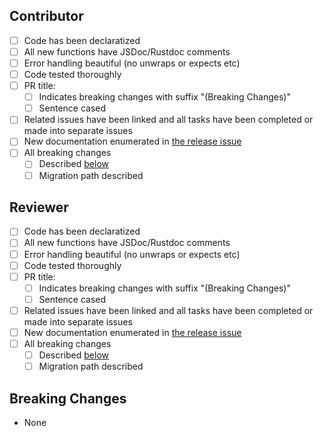 ## Contributor

- [ ] Code has been declaratized
- [ ] All new functions have JSDoc/Rustdoc comments
- [ ] Error handling beautiful (no unwraps or expects etc)
- [ ] Code tested thoroughly
- [ ] PR title:
    - [ ] Indicates breaking changes with suffix "(Breaking Changes)"
    - [ ] Sentence cased
- [ ] Related issues have been linked and all tasks have been completed or made into separate issues
- [ ] New documentation enumerated in [the release issue](https://github.com/demergent-labs/azle/issues/2053)
- [ ] All breaking changes
    - [ ] Described [below](#breaking-changes)
    - [ ] Migration path described

## Reviewer

- [ ] Code has been declaratized
- [ ] All new functions have JSDoc/Rustdoc comments
- [ ] Error handling beautiful (no unwraps or expects etc)
- [ ] Code tested thoroughly
- [ ] PR title:
    - [ ] Indicates breaking changes with suffix "(Breaking Changes)"
    - [ ] Sentence cased
- [ ] Related issues have been linked and all tasks have been completed or made into separate issues
- [ ] New documentation enumerated in [the release issue](https://github.com/demergent-labs/azle/issues/2053)
- [ ] All breaking changes
    - [ ] Described [below](#breaking-changes)
    - [ ] Migration path described

## Breaking Changes

- None
